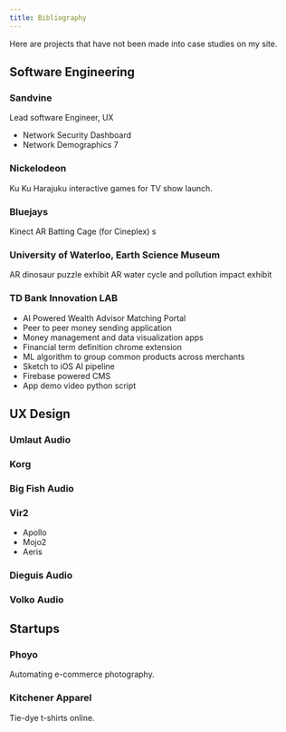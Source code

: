 ```yaml
---
title: Bibliography
---
```


<!-- WIP don't publish yet, incomplete list.
Need photos etc -->

Here are projects that have not been made into case studies on my site.

## Software Engineering

### Sandvine

Lead software Engineer, UX

- Network Security Dashboard
- Network Demographics 7

### Nickelodeon

Ku Ku Harajuku interactive games for TV show launch.

### Bluejays

Kinect AR Batting Cage (for Cineplex)
s

### University of Waterloo, Earth Science Museum

AR dinosaur puzzle exhibit
AR water cycle and pollution impact exhibit

### TD Bank Innovation LAB

- AI Powered Wealth Advisor Matching Portal
- Peer to peer money sending application
- Money management and data visualization apps
- Financial term definition chrome extension
- ML algorithm to group common products across merchants
- Sketch to iOS AI pipeline
- Firebase powered CMS
- App demo video python script

## UX Design

### Umlaut Audio

### Korg

### Big Fish Audio

### Vir2

- Apollo
- Mojo2
- Aeris

### Dieguis Audio

### Volko Audio

## Startups

### Phoyo

Automating e-commerce photography.

### Kitchener Apparel

Tie-dye t-shirts online.
